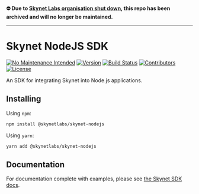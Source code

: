 **⛔️ Due to [Skynet Labs organisation shut down](https://skynetlabs.com/news/skynet-labs-full-shutdown), this repo has been archived and will no longer be maintained.**

---

# Skynet NodeJS SDK

[![No Maintenance Intended](http://unmaintained.tech/badge.svg)](http://unmaintained.tech/)
[![Version](https://img.shields.io/github/package-json/v/SkynetLabs/nodejs-skynet)](https://www.npmjs.com/package/@skynetlabs/skynet-nodejs)
[![Build Status](https://img.shields.io/github/workflow/status/SkynetLabs/nodejs-skynet/Pull%20Request)](https://github.com/SkynetLabs/nodejs-skynet/actions)
[![Contributors](https://img.shields.io/github/contributors/SkynetLabs/nodejs-skynet)](https://github.com/SkynetLabs/nodejs-skynet/graphs/contributors)
[![License](https://img.shields.io/github/license/SkynetLabs/nodejs-skynet)](https://github.com/SkynetLabs/nodejs-skynet)

An SDK for integrating Skynet into Node.js applications.

## Installing

Using `npm`:

```sh
npm install @skynetlabs/skynet-nodejs
```

Using `yarn`:

```sh
yarn add @skynetlabs/skynet-nodejs
```

## Documentation

For documentation complete with examples, please see [the Skynet SDK docs](https://siasky.net/docs/?javascript--node#introduction).
